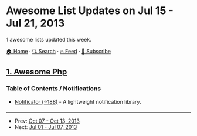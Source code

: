 # Awesome List Updates on Jul 15 - Jul 21, 2013

1 awesome lists updated this week.

[🏠 Home](/README.md) · [🔍 Search](https://test.trackawesomelist.com/search/) · [🔥 Feed](https://test.trackawesomelist.com/week/rss.xml) · [📮 Subscribe](https://trackawesomelist.us17.list-manage.com/subscribe?u=d2f0117aa829c83a63ec63c2f&id=36a103854c)



## [1. Awesome Php](/content/ziadoz/awesome-php/week/README.md)

### Table of Contents / Notifications

*   [Notificator (⭐188)](https://github.com/namshi/notificator) - A lightweight notification library.

---

- Prev: [Oct 07 - Oct 13, 2013](/content/2013/40/README.md)
- Next: [Jul 01 - Jul 07, 2013](/content/2013/26/README.md)